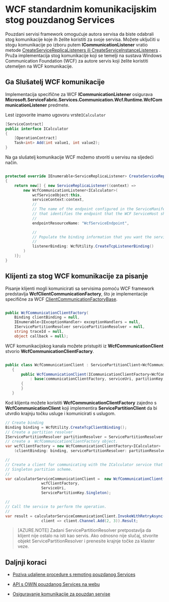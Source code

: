 <properties
   pageTitle="Pouzdan stogu komunikacije WCF servisa | Microsoft Azure"
   description="Ugrađeni stog komunikacije WCF u tkanina servisa omogućuje komunikaciju WCF klijentski servis za pouzdan servise."
   services="service-fabric"
   documentationCenter=".net"
   authors="BharatNarasimman"
   manager="timlt"
   editor="vturecek"/>

<tags
   ms.service="service-fabric"
   ms.devlang="dotnet"
   ms.topic="article"
   ms.tgt_pltfrm="na"
   ms.workload="required"
   ms.date="07/26/2016"
   ms.author="bharatn"/>

# <a name="wcf-based-communication-stack-for-reliable-services"></a>WCF standardnim komunikacijskim stog pouzdanog Services
Pouzdani servisi framework omogućuje autora servisa da biste odabrali stog komunikacije koje ih želite koristiti za svoje servisa. Možete uključiti u stogu komunikacije po izboru putem **ICommunicationListener** vratio metode [CreateServiceReplicaListeners ili CreateServiceInstanceListeners](service-fabric-reliable-services-communication.md) . Pruža implementacija stog komunikacije koji se temelji na sustava Windows Communication Foundation (WCF) za autore servis koji želite koristiti utemeljen na WCF komunikacije.

## <a name="wcf-communication-listener"></a>Ga Slušatelj WCF komunikacije
Implementacija specifične za WCF **ICommunicationListener** osigurava **Microsoft.ServiceFabric.Services.Communication.Wcf.Runtime.WcfCommunicationListener** predmete.

Lest izgovorite imamo ugovoru vrste`ICalculator`

```csharp
[ServiceContract]
public interface ICalculator
{
    [OperationContract]
    Task<int> Add(int value1, int value2);
}
```

Na ga slušatelj komunikacije WCF možemo stvoriti u servisu na sljedeći način.

```csharp

protected override IEnumerable<ServiceReplicaListener> CreateServiceReplicaListeners()
{
    return new[] { new ServiceReplicaListener((context) =>
        new WcfCommunicationListener<ICalculator>(
            wcfServiceObject:this,
            serviceContext:context,
            //
            // The name of the endpoint configured in the ServiceManifest under the Endpoints section
            // that identifies the endpoint that the WCF ServiceHost should listen on.
            //
            endpointResourceName: "WcfServiceEndpoint",

            //
            // Populate the binding information that you want the service to use.
            //
            listenerBinding: WcfUtility.CreateTcpListenerBinding()
        )
    )};
}

```

## <a name="writing-clients-for-the-wcf-communication-stack"></a>Klijenti za stog WCF komunikacije za pisanje
Pisanje klijenti mogli komunicirati sa servisima pomoću WCF framework predstavlja **WcfClientCommunicationFactory**, što je implementacije specifične za WCF [ClientCommunicationFactoryBase](service-fabric-reliable-services-communication.md).

```csharp

public WcfCommunicationClientFactory(
    Binding clientBinding = null,
    IEnumerable<IExceptionHandler> exceptionHandlers = null,
    IServicePartitionResolver servicePartitionResolver = null,
    string traceId = null,
    object callback = null);
```

WCF komunikacijskog kanala možete pristupiti iz **WcfCommunicationClient** stvorio **WcfCommunicationClientFactory**.

```csharp

public class WcfCommunicationClient : ServicePartitionClient<WcfCommunicationClient<ICalculator>>
   {
       public WcfCommunicationClient(ICommunicationClientFactory<WcfCommunicationClient<ICalculator>> communicationClientFactory, Uri serviceUri, ServicePartitionKey partitionKey = null, TargetReplicaSelector targetReplicaSelector = TargetReplicaSelector.Default, string listenerName = null, OperationRetrySettings retrySettings = null)
           : base(communicationClientFactory, serviceUri, partitionKey, targetReplicaSelector, listenerName, retrySettings)
       {
       }
   }

```

Kod klijenta možete koristiti **WcfCommunicationClientFactory** zajedno s **WcfCommunicationClient** koji implementira **ServicePartitionClient** da bi utvrdio krajnju točku usluge i komunicirati s uslugom.

```csharp
// Create binding
Binding binding = WcfUtility.CreateTcpClientBinding();
// Create a partition resolver
IServicePartitionResolver partitionResolver = ServicePartitionResolver.GetDefault();
// create a  WcfCommunicationClientFactory object.
var wcfClientFactory = new WcfCommunicationClientFactory<ICalculator>
    (clientBinding: binding, servicePartitionResolver: partitionResolver);

//
// Create a client for communicating with the ICalculator service that has been created with the
// Singleton partition scheme.
//
var calculatorServiceCommunicationClient =  new WcfCommunicationClient(
                wcfClientFactory,
                ServiceUri,
                ServicePartitionKey.Singleton);

//
// Call the service to perform the operation.
//
var result = calculatorServiceCommunicationClient.InvokeWithRetryAsync(
                client => client.Channel.Add(2, 3)).Result;

```
>[AZURE.NOTE] Zadani ServicePartitionResolver pretpostavlja da klijent nije ostalo na isti kao servis. Ako odnosno nije slučaj, stvorite objekt ServicePartitionResolver i prenesite krajnje točke za klaster veze.

## <a name="next-steps"></a>Daljnji koraci
* [Poziva udaljene procedure s remoting pouzdanog Services](service-fabric-reliable-services-communication-remoting.md)

* [API s OWIN pouzdanog Services na webu](service-fabric-reliable-services-communication-webapi.md)

* [Osiguravanje komunikacije za pouzdan servise](service-fabric-reliable-services-secure-communication.md)
